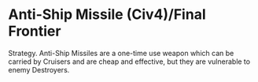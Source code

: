 # Anti-Ship Missile (Civ4)/Final Frontier

Strategy.
Anti-Ship Missiles are a one-time use weapon which can be carried by Cruisers and are cheap and effective, but they are vulnerable to enemy Destroyers.